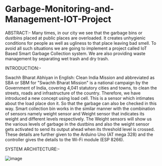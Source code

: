 # Garbage-Monitoring-and-Management-IOT-Project

ABSTRACT:-
Many times, in our city we see that the garbage bins or dustbins placed at public places are overloaded. It creates unhygienic conditions for people as well as ugliness to that place leaving bad smell. 
To avoid all such situations we are going to implement a project called IoT Based Smart Garbage Collection system. We are also providing waste management by separating wet trash and dry trash.

INTRODUCTION:- 

Swachh Bharat Abhiyan in English: Clean India Mission and abbreviated as SBA or SBM for "Swachh Bharat Mission" is a national campaign by the Government of India, covering 4,041 statutory cities and towns, to clean the streets, roads and infrastructure of the country.
Therefore, we have introduced a new concept using load cell. This is a sensor which intimates about the load place don it. So that the garbage can also be checked in this way. Smart collection bin works in the similar manner with the combination of sensors namely weight sensor and Weight sensor that indicates its weight and different levels respectively. The Weight sensors will show us the various levels of garbage in the dustbins and also the weight sensor gets activated to send its output ahead when its threshold level is crossed. These details are further given to the Arduino Uno (AT mega 328) and the controller gives the details to the Wi-Fi module (ESP 8266).



SYSTEM ARCHITECTURE:-

![image](https://user-images.githubusercontent.com/55591993/137591694-5796e4ab-6e27-4f02-9197-66c9d319420b.png)



